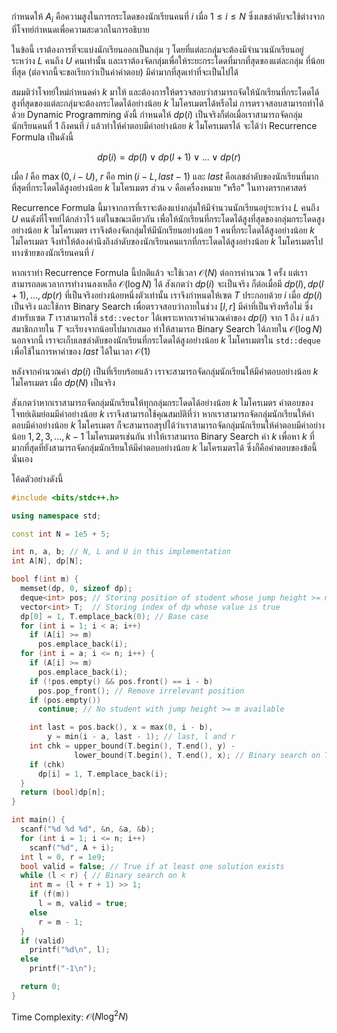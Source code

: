 กำหนดให้ $A_i$ คือความสูงในการกระโดดของนักเรียนคนที่ $i$ เมื่อ $1 \leq i \leq N$ ซึ่งเลขลำดับจะใช้ต่างจากที่โจทย์กำหนดเพื่อความสะดวกในการอธิบาย

ในข้อนี้ เราต้องการที่จะแบ่งนักเรียนออกเป็นกลุ่ม ๆ โดยที่แต่ละกลุ่มจะต้องมีจำนวนนักเรียนอยู่ระหว่าง $L$ คนถึง $U$ คนเท่านั้น และเราต้องจัดกลุ่มเพื่อให้ระยะกระโดดที่มากที่สุดของแต่ละกลุ่ม ที่น้อยที่สุด (ต่อจากนี้จะขอเรียกว่าเป็นค่าคำตอบ) มีค่ามากที่สุดเท่าที่จะเป็นไปได้

สมมติว่าโจทย์ใหม่กำหนดค่า $k$ มาให้ และต้องการให้ตรวจสอบว่าสามารถจัดให้นักเรียนที่กระโดดได้สูงที่สุดของแต่ละกลุ่มจะต้องกระโดดได้อย่างน้อย $k$ ไมโครเมตรได้หรือไม่ การตรวจสอบสามารถทำได้ด้วย Dynamic Programming ดังนี้ กำหนดให้ $dp(i)$ เป็นจริงก็ต่อเมื่อเราสามารถจัดกลุ่มนักเรียนคนที่ $1$ ถึงคนที่ $i$ แล้วทำให้คำตอบมีค่าอย่างน้อย $k$ ไมโครเมตรได้ จะได้ว่า Recurrence Formula เป็นดังนี้

$$dp(i) = dp(l) \vee dp(l + 1) \vee ... \vee dp(r)$$

เมื่อ $l$ คือ $\max(0, i - U)$, $r$ คือ $\min(i - L, last - 1)$ และ $last$ คือเลขลำดับของนักเรียนที่มากที่สุดที่กระโดดได้สูงอย่างน้อย $k$ ไมโครเมตร ส่วน $\vee$ คือเครื่องหมาย "หรือ" ในทางตรรกศาสตร์ 

Recurrence Formula นี้มาจากการที่เราจะต้องแบ่งกลุ่มให้มีจำนวนนักเรียนอยู่ระหว่าง $L$ คนถึง $U$ คนดังที่โจทย์ได้กล่าวไว้ แต่ในขณะเดียวกัน เพื่อให้นักเรียนที่กระโดดได้สูงที่สุดของกลุ่มกระโดดสูงอย่างน้อย $k$ ไมโครเมตร เราจึงต้องจัดกลุ่มให้มีนักเรียนอย่างน้อย 1 คนที่กระโดดได้สูงอย่างน้อย $k$ ไมโครเมตร จึงทำให้ต้องคำนึงถึงลำดับของนักเรียนคนแรกที่กระโดดได้สูงอย่างน้อย $k$ ไมโครเมตรไปทางซ้ายของนักเรียนคนที่ $i$

หากเราทำ Recurrence Formula นี้ปกติแล้ว จะใช้เวลา $\mathcal{O}(N)$ ต่อการคำนวณ 1 ครั้ง แต่เราสามารถลดเวลาการทำงานลงเหลือ $\mathcal{O}(\log N)$ ได้ สังเกตว่า $dp(i)$ จะเป็นจริง ก็ต่อเมื่อมี $dp(l), dp(l + 1), ... , dp(r)$ ที่เป็นจริงอย่างน้อยหนึ่งตัวเท่านั้น เราจึงกำหนดให้เซต $T$ ประกอบด้วย $i$ เมื่อ $dp(i)$ เป็นจริง และใช้การ Binary Search เพื่อตรวจสอบว่าภายในช่วง $[l, r]$ มีค่าที่เป็นจริงหรือไม่ ซึ่งสำหรับเซต $T$ เราสามารถใช้ `std::vector` ได้เพราะหากเราคำนวณค่าของ $dp(i)$ จาก $1$ ถึง $i$ แล้ว สมาชิกภายใน $T$ จะเรียงจากน้อยไปมากเสมอ ทำให้สามารถ Binary Search ได้ภายใน $\mathcal{O}(\log N)$ นอกจากนี้ เราจะเก็บเลขลำดับของนักเรียนที่กระโดดได้สูงอย่างน้อย $k$ ไมโครเมตรใน `std::deque` เพื่อใช้ในการหาค่าของ $last$ ได้ในเวลา $\mathcal{O}(1)$

หลังจากคำนวณค่า $dp(i)$ เป็นที่เรียบร้อยแล้ว เราจะสามารถจัดกลุ่มนักเรียนให้มีคำตอบอย่างน้อย $k$ ไมโครเมตร เมื่อ $dp(N)$ เป็นจริง

สังเกตว่าหากเราสามารถจัดกลุ่มนักเรียนให้ทุกกลุ่มกระโดดได้อย่างน้อย $k$ ไมโครเมตร คำตอบของโจทย์เดิมย่อมมีค่าอย่างน้อย $k$ เราจึงสามารถใช้คุณสมบัติที่ว่า หากเราสามารถจัดกลุ่มนักเรียนให้คำตอบมีค่าอย่างน้อย $k$ ไมโครเมตร ก็จะสามารถสรุปได้ว่าเราสามารถจัดกลุ่มนักเรียนให้คำตอบมีค่าอย่างน้อย $1, 2, 3, ..., k - 1$ ไมโครเมตรเช่นกัน ทำให้เราสามารถ Binary Search ค่า $k$ เพื่อหา $k$ ที่มากที่สุดที่ยังสามารถจัดกลุ่มนักเรียนให้มีคำตอบอย่างน้อย $k$ ไมโครเมตรได้ ซึ่งก็คือคำตอบของข้อนี้นั่นเอง

โค้ดตัวอย่างดังนี้

```cpp
#include <bits/stdc++.h>

using namespace std;

const int N = 1e5 + 5;

int n, a, b; // N, L and U in this implementation
int A[N], dp[N];

bool f(int m) {
  memset(dp, 0, sizeof dp);
  deque<int> pos; // Storing position of student whose jump height >= m
  vector<int> T;  // Storing index of dp whose value is true
  dp[0] = 1, T.emplace_back(0); // Base case
  for (int i = 1; i < a; i++)
    if (A[i] >= m)
      pos.emplace_back(i);
  for (int i = a; i <= n; i++) {
    if (A[i] >= m)
      pos.emplace_back(i);
    if (!pos.empty() && pos.front() == i - b)
      pos.pop_front(); // Remove irrelevant position
    if (pos.empty())
      continue; // No student with jump height >= m available

    int last = pos.back(), x = max(0, i - b),
        y = min(i - a, last - 1); // last, l and r
    int chk = upper_bound(T.begin(), T.end(), y) -
              lower_bound(T.begin(), T.end(), x); // Binary search on T
    if (chk)
      dp[i] = 1, T.emplace_back(i);
  }
  return (bool)dp[n];
}

int main() {
  scanf("%d %d %d", &n, &a, &b);
  for (int i = 1; i <= n; i++)
    scanf("%d", A + i);
  int l = 0, r = 1e9;
  bool valid = false; // True if at least one solution exists
  while (l < r) { // Binary search on k
    int m = (l + r + 1) >> 1;
    if (f(m))
      l = m, valid = true;
    else
      r = m - 1;
  }
  if (valid)
    printf("%d\n", l);
  else
    printf("-1\n");

  return 0;
}
```

Time Complexity: $\mathcal{O}(N \log^2 N)$
